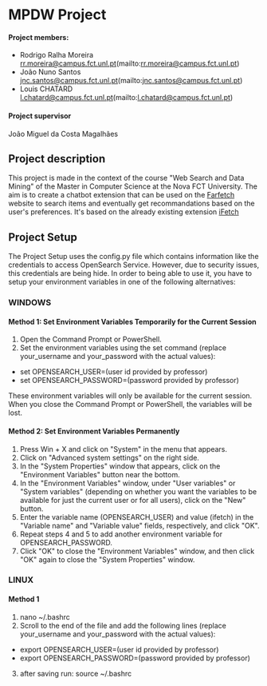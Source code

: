 # MPDW Project

#### Project members:

- Rodrigo Ralha Moreira <rr.moreira@campus.fct.unl.pt>(mailto:rr.moreira@campus.fct.unl.pt)
- João Nuno Santos <jnc.santos@campus.fct.unl.pt>(mailto:jnc.santos@campus.fct.unl.pt)
- Louis CHATARD <l.chatard@campus.fct.unl.pt>(mailto:l.chatard@campus.fct.unl.pt)

#### Project supervisor

João Miguel da Costa Magalhães

## Project description

This project is made in the context of the course "Web Search and Data Mining" of the Master in Computer Science at the Nova FCT University.
The aim is to create a chatbot extension that can be used on the [Farfetch](farfetch.com) website to search items and eventually get recommandations based on the user's preferences.
It's based on the already existing extension [iFetch](https://github.com/pmvalente171/iFetch-Chrome-Extension)

## Project Setup

The Project Setup uses the config.py file which contains information like the credentials to access OpenSearch Service. However, due to security issues, this credentials are being hide. In order to being able to use it, you have to setup your environment variables in one of the following alternatives:

### WINDOWS

#### Method 1: Set Environment Variables Temporarily for the Current Session

1. Open the Command Prompt or PowerShell.
2. Set the environment variables using the set command (replace your_username and your_password with the actual values):

- set OPENSEARCH_USER=(user id provided by professor)
- set OPENSEARCH_PASSWORD=(password provided by professor)

These environment variables will only be available for the current session. When you close the Command Prompt or PowerShell, the variables will be lost.

#### Method 2: Set Environment Variables Permanently

1. Press Win + X and click on "System" in the menu that appears.
2. Click on "Advanced system settings" on the right side.
3. In the "System Properties" window that appears, click on the "Environment Variables" button near the bottom.
4. In the "Environment Variables" window, under "User variables" or "System variables" (depending on whether you want the variables to be available for just the current user or for all users), click on the "New" button.
5. Enter the variable name (OPENSEARCH_USER) and value (ifetch) in the "Variable name" and "Variable value" fields, respectively, and click "OK".
6. Repeat steps 4 and 5 to add another environment variable for OPENSEARCH_PASSWORD.
7. Click "OK" to close the "Environment Variables" window, and then click "OK" again to close the "System Properties" window.

### LINUX

#### Method 1

1. nano ~/.bashrc
2. Scroll to the end of the file and add the following lines (replace your_username and your_password with the actual values):

- export OPENSEARCH_USER=(user id provided by professor)
- export OPENSEARCH_PASSWORD=(password provided by professor)

3. after saving run: source ~/.bashrc

